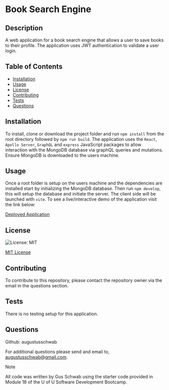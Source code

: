 # Book Search Engine

## Description
A web application for a book search engine that allows a user to save books to their profile. The application uses JWT authentication to validate a user login.

## Table of Contents
  - [Installation](#installation)
  - [Usage](#usage)
  - [License](#license)
  - [Contributing](#contributing)
  - [Tests](#tests)
  - [Questions](#questions)
  
## Installation
To install, clone or download the project folder and run `npm install` from the root directory followed by `npm run build`. The application uses the `React`, `Apollo Server`, `GraphQL` and `express` JavaScript packages to allow interaction with the MongoDB database via graphQL queries and mutations. Ensure MongoDB is downloaded to the users machine.

## Usage
Once a root folder is setup on the users machine and the dependencies are installed start by initializing the MongoDB database. Then run `npm develop`, this will setup the database and initiate the server. The client side will be launched with `vite`. To see a live/interactive demo of the application visit the link below:

  [Deployed Application](https://book-search-engine-9ms1.onrender.com)


## License
  ![License: MIT](https://img.shields.io/badge/License-MIT-yellow.svg)

[MIT License](https://opensource.org/licenses/MIT)
  
## Contributing
  To contribute to this repository, please contact the repository owner via the email in the questions section.
  
## Tests
  There is no testing setup for this application. 
  
## Questions
  Github: augustusschwab
  
  For additional questions please send and email to, augustusschwab@gmail.com.
  
  
> [!NOTE]
  >All code was written by Gus Schwab using the starter code provided in Module 18 of the U of U Software Development Bootcamp.
